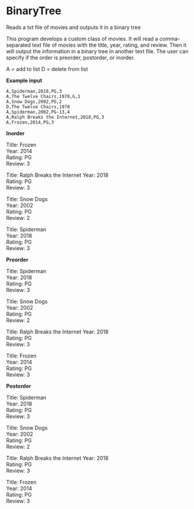 # BinaryTree
Reads a txt file of movies and outputs it in a binary tree

This program develops a custom class of movies. It will read a comma-separated text file of movies with the title, year, rating, and review. Then it will output the information in a binary tree in another text file. The user can specify if the order is preorder, postorder, or inorder. 

A = add to list
D = delete from list

**Example input**
```
A,Spiderman,2018,PG,3
A,The Twelve Chairs,1970,G,1
A,Snow Dogs,2002,PG,2
D,The Twelve Chairs,1970
A,Spiderman,2002,PG-13,4
A,Ralph Breaks the Internet,2018,PG,3
A,Frozen,2014,PG,3
```
**Inorder**

Title:   Frozen     
Year:    2014       
Rating:  PG         
Review:  3          

Title:   Ralph Breaks the Internet 
Year:    2018       
Rating:  PG         
Review:  3          

Title:   Snow Dogs  
Year:    2002       
Rating:  PG         
Review:  2          

Title:   Spiderman  
Year:    2018       
Rating:  PG         
Review:  3          

**Preorder**

Title:   Spiderman  
Year:    2018       
Rating:  PG         
Review:  3          

Title:   Snow Dogs  
Year:    2002       
Rating:  PG         
Review:  2          

Title:   Ralph Breaks the Internet 
Year:    2018       
Rating:  PG         
Review:  3          

Title:   Frozen     
Year:    2014       
Rating:  PG         
Review:  3          

**Postorder**

Title:   Spiderman  
Year:    2018       
Rating:  PG         
Review:  3          

Title:   Snow Dogs  
Year:    2002       
Rating:  PG         
Review:  2          

Title:   Ralph Breaks the Internet 
Year:    2018       
Rating:  PG         
Review:  3          

Title:   Frozen     
Year:    2014       
Rating:  PG         
Review:  3          
